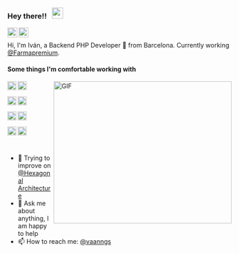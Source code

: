 ### Hey there!! &nbsp; <img src="https://media.giphy.com/media/hvRJCLFzcasrR4ia7z/giphy.gif" width="25px">

<a href="https://www.linkedin.com/in/vaanngs/"><img align="left" alt="Vaanngs's LinkdeIN" width="22px" src="https://cdn.jsdelivr.net/npm/simple-icons@v3/icons/linkedin.svg" /></a>
<a href="https://www.instagram.com/vaanngs/"><img align="left" alt="Vaanngs's Instagram" width="22px" src="https://cdn.jsdelivr.net/npm/simple-icons@v3/icons/instagram.svg" /></a> <br/>

Hi, I'm Iván, a Backend PHP Developer 🚀 from Barcelona. Currently working [@Farmapremium](https://farmapremium.es). 
<br/>

#### Some things I'm comfortable working with
<img align="right" alt="GIF" src="https://github.com/abhisheknaiidu/abhisheknaiidu/blob/master/code.gif?raw=true" width="400" height="320" />

<img align="left" height="20px" src="https://img.shields.io/badge/php-%23777BB4.svg?&style=for-the-badge&logo=php&logoColor=white"/>
<img align="left" height="20px" src="https://img.shields.io/badge/Google%20Cloud%20-%234285F4.svg?&style=for-the-badge&logo=google-cloud&logoColor=white"/> <br/><br/>
<img align="left" height="20px" src="https://img.shields.io/badge/nginx%20-%23009639.svg?&style=for-the-badge&logo=nginx&logoColor=white"/>
<img align="left" height="20px" src="https://img.shields.io/badge/mysql-%2300f.svg?&style=for-the-badge&logo=mysql&logoColor=white"/> <br/><br/>
<img align="left" height="20px" src="https://img.shields.io/badge/postgres-%23316192.svg?&style=for-the-badge&logo=postgresql&logoColor=white"/>
<img align="left" height="20px" src="https://img.shields.io/badge/MongoDB-%234ea94b.svg?&style=for-the-badge&logo=mongodb&logoColor=white"/> <br/><br/>
<img align="left" height="20px" src="https://img.shields.io/badge/docker%20-%230db7ed.svg?&style=for-the-badge&logo=docker&logoColor=white"/>
<img align="left" height="20px" src="https://img.shields.io/badge/jenkins%20-%232C5263.svg?&style=for-the-badge&logo=jenkins&logoColor=white"/>

<br/><br/>

- 🌱 Trying to improve on [@Hexagonal Architecture](https://blog.cleancoder.com/uncle-bob/2012/08/13/the-clean-architecture.html)
- 💬 Ask me about anything, I am happy to help
- 📫 How to reach me: [@vaanngs](https://www.linkedin.com/in/vaanngs/)
